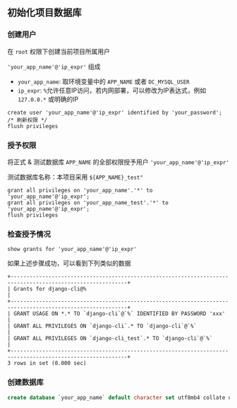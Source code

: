 ## 初始化项目数据库


### 创建用户
在 `root` 权限下创建当前项目所属用户

`'your_app_name'@'ip_expr'` 组成
* `your_app_name`: 取环境变量中的 `APP_NAME` 或者 `DC_MYSQL_USER`
* `ip_expr`: `%`允许任意IP访问，若内网部署，可以修改为IP表达式，例如 `127.0.0.*` 或明确的IP

```mysql
create user 'your_app_name'@'ip_expr' identified by 'your_password';
/* 刷新权限 */
flush privileges
```


### 授予权限

将正式 & 测试数据库 `APP_NAME` 的全部权限授予用户 `'your_app_name'@'ip_expr'`

测试数据库名称：本项目采用 `${APP_NAME}_test"`

```mysql
grant all privileges on 'your_app_name'.'*' to 'your_app_name'@'ip_expr';
grant all privileges on 'your_app_name_test'.'*' to 'your_app_name'@'ip_expr';
flush privileges
```

### 检查授予情况
```mysql
show grants for 'your_app_name'@'ip_expr'
```

如果上述步骤成功，可以看到下列类似的数据
```text
+-----------------------------------------------------------------------------------------------------------+
| Grants for django-cli@%                                                                                   |
+-----------------------------------------------------------------------------------------------------------+
| GRANT USAGE ON *.* TO `django-cli`@`%` IDENTIFIED BY PASSWORD 'xxx' |
| GRANT ALL PRIVILEGES ON `django-cli`.* TO `django-cli`@`%`                                                |
| GRANT ALL PRIVILEGES ON `django-cli_test`.* TO `django-cli`@`%`                                           |
+-----------------------------------------------------------------------------------------------------------+
3 rows in set (0.000 sec)
```

### 创建数据库

```sql
create database `your_app_name` default character set utf8mb4 collate utf8mb4_general_ci;
```
    